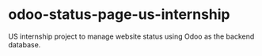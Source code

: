 # odoo-status-page-us-internship
US internship project to manage website status using Odoo as the backend database.
